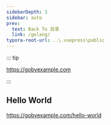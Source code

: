 ```yaml
---
sidebarDepth: 3
sidebar: auto
prev:
  text: Back To 目录
  link: /golang/
typora-root-url: ..\.vuepress\public
---
```


::: tip

https://gobyexample.com

:::

## Hello World

https://gobyexample.com/hello-world



